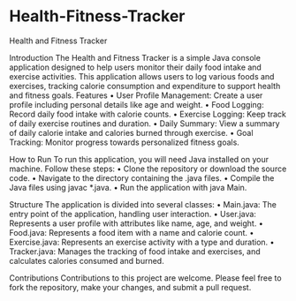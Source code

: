 # Health-Fitness-Tracker

Health and Fitness Tracker

Introduction
The Health and Fitness Tracker is a simple Java console application designed to help users monitor their daily food intake and exercise activities. This application allows users to log various foods and exercises, tracking calorie consumption and expenditure to support health and fitness goals.
Features
	•	User Profile Management: Create a user profile including personal details like age and weight.
	•	Food Logging: Record daily food intake with calorie counts.
	•	Exercise Logging: Keep track of daily exercise routines and duration.
	•	Daily Summary: View a summary of daily calorie intake and calories burned through exercise.
	•	Goal Tracking: Monitor progress towards personalized fitness goals.

How to Run
To run this application, you will need Java installed on your machine. Follow these steps:
	•	Clone the repository or download the source code.
	•	Navigate to the directory containing the .java files.
	•	Compile the Java files using javac *.java.
	•	Run the application with java Main.

Structure
The application is divided into several classes:
	•	Main.java: The entry point of the application, handling user interaction.
	•	User.java: Represents a user profile with attributes like name, age, and weight.
	•	Food.java: Represents a food item with a name and calorie count.
	•	Exercise.java: Represents an exercise activity with a type and duration.
	•	Tracker.java: Manages the tracking of food intake and exercises, and calculates calories consumed and burned.

Contributions
Contributions to this project are welcome. Please feel free to fork the repository, make your changes, and submit a pull request.
